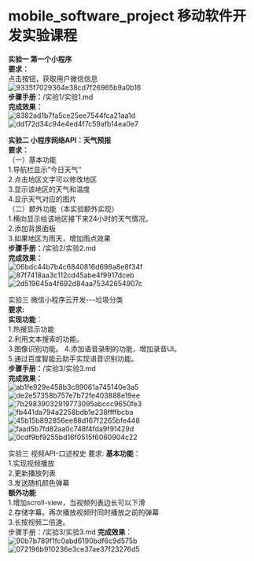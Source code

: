 # mobile_software_project 移动软件开发实验课程
**实验一 第一个小程序**   
**要求：**   
点击按钮，获取用户微信信息    
![9335f7029364e38cd7f26965b9a0b16](https://github.com/user-attachments/assets/45886efe-4805-40a8-bdcc-f15443bd7471)   
**步骤手册：**/实验1/实验1.md    
**完成效果：**    
![8382ad1b7fa5ce25ee7544fca21aa1d](https://github.com/user-attachments/assets/ba7b427a-722a-42d8-925e-d0d88bb126bb)    
![dd172d34c94e4ed4f7c59afb14ea0e7](https://github.com/user-attachments/assets/eeaf188d-f889-4730-9716-f88a5a5d2343)    

**实验二 小程序网络API：天气预报**   
**要求：**       
（一）基本功能   
1.导航栏显示”今日天气“   
2.点击地区文字可以修改地区   
3.显示该地区的天气和温度   
4.显示天气对应的图片   
（二）额外功能（本实验额外实现）   
1.横向显示给该地区接下来24小时的天气情况。   
2.添加背景面板   
3.如果地区为雨天，增加雨点效果   
**步骤手册：**/实验2/实验2.md   
**完成效果：**   
![06bdc44b7b4c6840816d698a8e8f34f](https://github.com/user-attachments/assets/e092472f-6c0e-4649-a167-02305029e6a4)   
![87f7418aa3c112cd45abe4f9917dceb](https://github.com/user-attachments/assets/194d3737-1b64-423f-bae4-a032be9cdd1f)   
![2d519645a4f692d84aa75342654907c](https://github.com/user-attachments/assets/705fa4d8-79cd-48c7-89f9-ef913d51870d)   
     
实验三 微信小程序云开发---垃圾分类     
**要求:**     
**实现功能**：   
1.热搜显示功能   
2.利用文本搜索的功能。   
3.图像识别功能。
4.添加语音录制的功能，增加录音UI。     
5.通过百度智能云助手实现语音识别功能。     
**步骤手册：**/实验3/实验3.md     
**完成效果：**     
![ab1fe929e458b3c89061a745140e3a5](https://github.com/user-attachments/assets/58dda3c8-2d39-4e9e-b350-f26b7b37f7f8)
![de2e57358b757e7b72fe403888e19ee](https://github.com/user-attachments/assets/e5a66109-7569-465c-be59-b0a97e8e2973)
![7b29839032919773095abccc9650fe3](https://github.com/user-attachments/assets/74601c64-9c5f-4623-a221-ef73e186b8f4)
![fb441da794a2258bdb1e238ffffbcba](https://github.com/user-attachments/assets/54dd0045-f781-45d7-bee4-a1a4c500fe79)
![45b15b892856ee88d167f2265bfe448](https://github.com/user-attachments/assets/373f2646-9a5c-4b9f-a622-f3bac784be7d)
![faad5b7fd82aa0c748f4fda9f91429d](https://github.com/user-attachments/assets/86ae01b7-bfe1-45da-b05e-c9527b643a7a)
![0cdf9bf9255bd16f0515f6060904c22](https://github.com/user-attachments/assets/29361dcf-1ec2-4c1f-bdad-aa2a0692b266)


实验三 视频API-口述校史
要求:
**基本功能**：    
1.实现视频播放   
2.更新播放列表    
3.发送随机颜色弹幕    
**额外功能**     
1.增加scroll-view，当视频列表边长可以下滑    
2.存储字幕。再次播放视频时同时播放之前的弹幕    
3.长按视频二倍速。     
步骤手册：/实验3/实验3.md
**完成效果**：      
![90b7b789f1fc0abd6190bdf6c9d575b](https://github.com/user-attachments/assets/b86fc9d2-192e-495e-99b9-45518c5a3201)
![072196b910236e3ce37ae37f23276d5](https://github.com/user-attachments/assets/140a9403-1b88-4a19-a9c1-2900a5f6670d)




